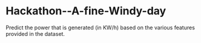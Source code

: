 # Hackathon--A-fine-Windy-day
Predict the power that is generated (in KW/h) based on the various features provided in the dataset.
